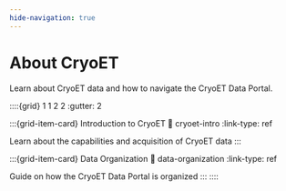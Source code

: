 ```yaml
---
hide-navigation: true
---
```


# About CryoET

Learn about CryoET data and how to navigate the CryoET Data Portal.

::::{grid} 1 1 2 2
:gutter: 2

:::{grid-item-card} Introduction to CryoET
:link: cryoet-intro
:link-type: ref

Learn about the capabilities and acquisition of CryoET data
:::

:::{grid-item-card} Data Organization
:link: data-organization
:link-type: ref

Guide on how the CryoET Data Portal is organized
:::
::::
